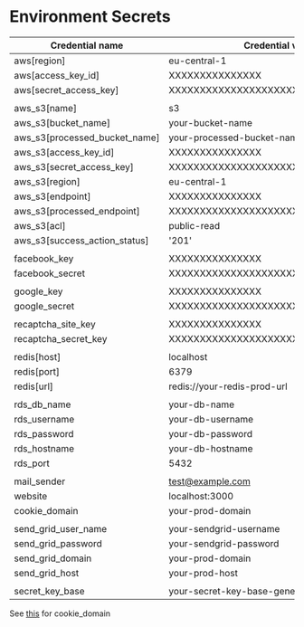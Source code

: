 # Environment Secrets

| Credential name               | Credential value                        |
| ----------------------------- | --------------------------------------- |
| aws[region]                   | eu-central-1                            |
| aws[access_key_id]            | XXXXXXXXXXXXXXX                         |
| aws[secret_access_key]        | XXXXXXXXXXXXXXXXXXXXXXXXXXXXXXXXXXXX    |
|                               |                                         |
| aws_s3[name]                  | s3                                      |
| aws_s3[bucket_name]           | your-bucket-name                        |
| aws_s3[processed_bucket_name] | your-processed-bucket-name              |
| aws_s3[access_key_id]         | XXXXXXXXXXXXXXX                         |
| aws_s3[secret_access_key]     | XXXXXXXXXXXXXXXXXXXXXXXXXXXXXXXXXXXX    |
| aws_s3[region]                | eu-central-1                            |
| aws_s3[endpoint]              | XXXXXXXXXXXXXXX                         |
| aws_s3[processed_endpoint]    | XXXXXXXXXXXXXXXXXXXXXXXXXXXXXXXXXXXX    |
| aws_s3[acl]                   | public-read                             |
| aws_s3[success_action_status] | '201'                                   |
|                               |                                         |
| facebook_key                  | XXXXXXXXXXXXXXX                         |
| facebook_secret               | XXXXXXXXXXXXXXXXXXXXXXXXXXXXXXXXXXXX    |
|                               |                                         |
| google_key                    | XXXXXXXXXXXXXXX                         |
| google_secret                 | XXXXXXXXXXXXXXXXXXXXXXXXXXXXXXXXXXXX    |
|                               |                                         |
| recaptcha_site_key            | XXXXXXXXXXXXXXX                         |
| recaptcha_secret_key          | XXXXXXXXXXXXXXXXXXXXXXXXXXXXXXXXXXXX    |
|                               |                                         |
| redis[host]                   | localhost                               |
| redis[port]                   | 6379                                    |
| redis[url]                    | redis://your-redis-prod-url             |
|                               |                                         |
| rds_db_name                   | your-db-name                            |
| rds_username                  | your-db-username                        |
| rds_password                  | your-db-password                        |
| rds_hostname                  | your-db-hostname                        |
| rds_port                      | 5432                                    |
|                               |                                         |
| mail_sender                   | test@example.com                        |
| website                       | localhost:3000                          |
| cookie_domain                 | your-prod-domain                        |
|                               |                                         |
| send_grid_user_name           | your-sendgrid-username                  |
| send_grid_password            | your-sendgrid-password                  |
| send_grid_domain              | your-prod-domain                        |
| send_grid_host                | your-prod-host                          |
|                               |                                         |
| secret_key_base               | your-secret-key-base-generated-by-rails |

See [this](https://github.com/rokumatsumoto/boyutluseyler/pull/61) for cookie_domain
